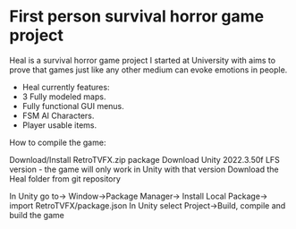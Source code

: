 # First person survival horror game project

Heal is a survival horror game project I started at University with aims to prove that games just like any other medium can evoke emotions in people.

- Heal currently features:
- 3 Fully modeled maps.
- Fully functional GUI menus.
- FSM AI Characters.
- Player usable items.



How to compile the game:

Download/Install RetroTVFX.zip package
Download Unity 2022.3.50f LFS version - the game will only work in Unity with that version
Download the Heal folder from git repository

In Unity go to-> Window->Package Manager-> Install Local Package-> import RetroTVFX/package.json
In Unity select Project->Build, compile and build the game






